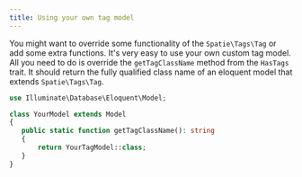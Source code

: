 ```yaml
---
title: Using your own tag model
---
```


You might want to override some functionality of the `Spatie\Tags\Tag` or add some extra functions. It's very easy to use your own custom tag model. All you need to do is override the `getTagClassName` method from the `HasTags` trait. It should return the fully qualified class name of an eloquent model that extends `Spatie\Tags\Tag`.

```php
use Illuminate\Database\Eloquent\Model;

class YourModel extends Model
{
   public static function getTagClassName(): string
   {
       return YourTagModel::class;
   }
}
```

